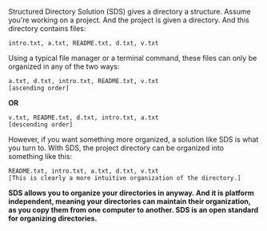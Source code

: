 Structured Directory Solution (SDS) gives a directory a structure. Assume you're working on a project.
And the project is given a directory. And this directory contains files:

```
intro.txt, a.txt, README.txt, d.txt, v.txt
```

Using a typical file manager or a terminal command, these files can only be organized in any of the
two ways:

```
a.txt, d.txt, intro.txt, README.txt, v.txt
[ascending order]
```
**OR**

```
v.txt, README.txt, d.txt, intro.txt, a.txt
[descending order]
```

However, if you want something more organized, a solution like SDS is what you turn to. With SDS,
the project directory can be organized into something like this:

```
README.txt, intro.txt, a.txt, d.txt, v.txt
[This is clearly a more intuitive organization of the directory.]
```

__SDS allows you to organize your directories in anyway. And it is platform independent, meaning your
directories can maintain their organization, as you copy them from one computer to another. SDS is
an open standard for organizing directories.__
